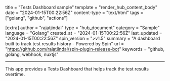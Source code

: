 title = "Tests Dashboard sample"
template = "render_hub_content_body"
date = "2024-01-15T00:22:56Z"
content-type = "text/html"
tags = ["golang", "github", "actions"]

[extra]
author = "rajatjindal"
type = "hub_document"
category = "Sample"
language = "Golang"
created_at = "2024-01-15T00:22:56Z"
last_updated = "2024-01-15T00:22:56Z"
spin_version = ">v1.5"
summary =  "A dashboard built to track test results history - Powered by Spin"
url = "https://github.com/rajatjindal/spin-plugin-release-bot"
keywords = "github, golang, webhook, nuxtjs"

---

This app provides a Tests Dashboard that helps track the test results overtime.